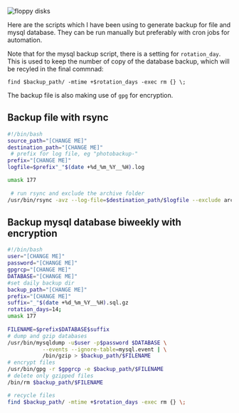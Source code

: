 
![floppy disks](../../assets/notes/shell-script/backup.avif)

Here are the scripts which I have been using to generate backup for file and mysql database. They  can be run manually but preferably with cron jobs for automation.

Note that for the mysql backup script, there is a setting for `rotation_day`. This is used to keep the number of copy of the database backup, which will be recyled in the final commnad:

`find $backup_path/ -mtime +$rotation_days -exec rm {} \;`

The backup file is also making use of `gpg` for encryption.

## Backup file with rsync
``` bash
#!/bin/bash
source_path="[CHANGE ME]"
destination_path="[CHANGE ME]"
 # prefix for log file, eg "photobackup-"
prefix="[CHANGE ME]"
logfile=$prefix"_"$(date +%d_%m_%Y__%H).log

umask 177
 
 # run rsync and exclude the archive folder
/usr/bin/rsync -avz --log-file=$destination_path/$logfile --exclude archive $source_path $destination_path
```

## Backup mysql database biweekly with encryption

``` bash
#!/bin/bash
user="[CHANGE ME]"
password="[CHANGE ME]"
gpgrcp="[CHANGE ME]"
DATABASE="[CHANGE ME]"
#set daily backup dir
backup_path="[CHANGE ME]"
prefix="[CHANGE ME]"
suffix="_"$(date +%d_%m_%Y__%H).sql.gz
rotation_days=14;
umask 177
 
FILENAME=$prefix$DATABASE$suffix
# dump and gzip databases
/usr/bin/mysqldump -u$user -p$password $DATABASE \
           --events --ignore-table=mysql.event | \
           /bin/gzip > $backup_path/$FILENAME
# encrypt files
/usr/bin/gpg -r $gpgrcp -e $backup_path/$FILENAME
# delete only gzipped files
/bin/rm $backup_path/$FILENAME

# recycle files
find $backup_path/ -mtime +$rotation_days -exec rm {} \;
```